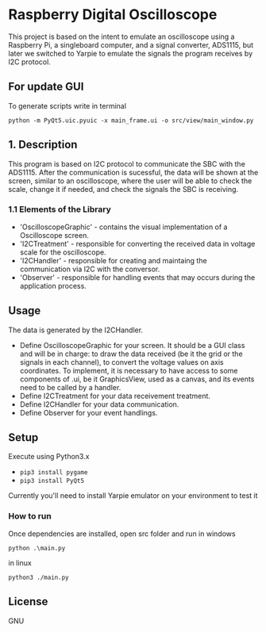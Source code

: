 # Raspberry Digital Oscilloscope

This project is based on the intent to emulate an oscilloscope using a Raspberry Pi, a singleboard computer, and a signal converter, ADS1115, but later we switched to Yarpie to emulate the signals the program receives by I2C protocol.

## For update GUI

To generate scripts write in terminal
```shell
python -m PyQt5.uic.pyuic -x main_frame.ui -o src/view/main_window.py
```
## 1. Description

This program is based on I2C protocol to communicate the SBC with the ADS1115. After the communication is sucessful, the data will be shown at the screen, similar to an oscilloscope, where the user will be able to check the scale, change it if needed, and check the signals the SBC is receiving.

### 1.1 Elements of the Library

* 'OscilloscopeGraphic' - contains the visual implementation of a Oscilloscope screen.
* 'I2CTreatment' - responsible for converting the received data in voltage scale for the oscilloscope.
* 'I2CHandler' - responsible for creating and maintaing the communication via I2C with the conversor.
* 'Observer' - responsible for handling events that may occurs during the application process.

## Usage

The data is generated by the I2CHandler.

* Define OscilloscopeGraphic for your screen. It should be a GUI class and will be in charge: to draw the data received (be it the grid or the signals in each channel), to convert the voltage values on axis coordinates. To implement, it is necessary to have access to some components of .ui, be it GraphicsView, used as a canvas, and its events need to be called by a handler. 
* Define I2CTreatment for your data receivement treatment.
* Define I2CHandler for your data communication.
* Define Observer for your event handlings.

## Setup

Execute using Python3.x

* ```pip3 install pygame```
* ```pip3 install PyQt5```

Currently you'll need to install Yarpie emulator on your environment to test it


### How to run

Once dependencies are installed, open src folder and run
in windows
```shell
python .\main.py
```
in linux
```shell
python3 ./main.py
```

## License
GNU
